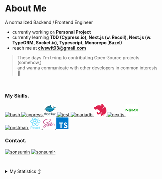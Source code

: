 # About Me

A normalized Backend / Frontend Engineer

- currently working on **Personal Project**
- currently learning **TDD (Cypress.io), Next.js (w. Recoil), Nest.js (w. TypeORM, Socket.io), Typescript, Monorepo (Bazel)**
- reach me at **clvswft03@gmail.com**

> These days I'm trying to contributing Open-Source projects (somehow,)\
> and wanna communicate with other developers in common interests 💬

&nbsp;

<h3 align="left">My Skills.</h3>
<p align="left"> <a href="https://www.gnu.org/software/bash/" target="_blank" rel="noreferrer"> <img src="https://www.vectorlogo.zone/logos/gnu_bash/gnu_bash-icon.svg" alt="bash" width="40" height="40"/> </a> <a href="https://www.cypress.io" target="_blank" rel="noreferrer"> <img src="https://raw.githubusercontent.com/simple-icons/simple-icons/6e46ec1fc23b60c8fd0d2f2ff46db82e16dbd75f/icons/cypress.svg" alt="cypress" width="40" height="40"/> </a> <a href="https://www.docker.com/" target="_blank" rel="noreferrer"> <img src="https://raw.githubusercontent.com/devicons/devicon/master/icons/docker/docker-original-wordmark.svg" alt="docker" width="40" height="40"/> </a> <a href="https://jestjs.io" target="_blank" rel="noreferrer"> <img src="https://www.vectorlogo.zone/logos/jestjsio/jestjsio-icon.svg" alt="jest" width="40" height="40"/> </a> <a href="https://mariadb.org/" target="_blank" rel="noreferrer"> <img src="https://www.vectorlogo.zone/logos/mariadb/mariadb-icon.svg" alt="mariadb" width="40" height="40"/> </a> <a href="https://nestjs.com/" target="_blank" rel="noreferrer"> <img src="https://raw.githubusercontent.com/devicons/devicon/master/icons/nestjs/nestjs-plain.svg" alt="nestjs" width="40" height="40"/> </a> <a href="https://nextjs.org/" target="_blank" rel="noreferrer"> <img src="https://cdn.worldvectorlogo.com/logos/nextjs-2.svg" alt="nextjs" width="40" height="40"/> </a> <a href="https://www.nginx.com" target="_blank" rel="noreferrer"> <img src="https://raw.githubusercontent.com/devicons/devicon/master/icons/nginx/nginx-original.svg" alt="nginx" width="40" height="40"/> </a> <a href="https://postman.com" target="_blank" rel="noreferrer"> <img src="https://www.vectorlogo.zone/logos/getpostman/getpostman-icon.svg" alt="postman" width="40" height="40"/> </a> <a href="https://reactjs.org/" target="_blank" rel="noreferrer"> <img src="https://raw.githubusercontent.com/devicons/devicon/master/icons/react/react-original-wordmark.svg" alt="react" width="40" height="40"/> </a> <a href="https://sass-lang.com" target="_blank" rel="noreferrer"> <img src="https://raw.githubusercontent.com/devicons/devicon/master/icons/sass/sass-original.svg" alt="sass" width="40" height="40"/> </a> <a href="https://www.typescriptlang.org/" target="_blank" rel="noreferrer"> <img src="https://raw.githubusercontent.com/devicons/devicon/master/icons/typescript/typescript-original.svg" alt="typescript" width="40" height="40"/> </a> </p>

<h3 align="left">Contact.</h3>
<p align="left"> <a href="https://linkedin.com/in/sonsumin" target="blank"><img align="center" src="https://raw.githubusercontent.com/rahuldkjain/github-profile-readme-generator/master/src/images/icons/Social/github.svg" alt="sonsumin" height="30" width="40" /></a> <a href="https://linkedin.com/in/sonsumin" target="blank"><img align="center" src="https://raw.githubusercontent.com/rahuldkjain/github-profile-readme-generator/master/src/images/icons/Social/linked-in-alt.svg" alt="sonsumin" height="30" width="40" /></a>
</p>

&nbsp;

<details>
 <summary>My Statistics ↕️</summary>

<!--START_SECTION:waka-->
![Code Time](http://img.shields.io/badge/Code%20Time-1%2C858%20hrs%205%20mins-blue)

![Profile Views](http://img.shields.io/badge/Profile%20Views-3-blue)

**🐱 My GitHub Data** 

> 📦 12.9 MB Used in GitHub's Storage 
 > 
> 🏆 389 Contributions in the Year 2024
 > 
> 💼 Opted to Hire
 > 
> 📜 566 Public Repositories 
 > 
> 🔑 154 Private Repositories 
 > 
**I'm a Night 🦉** 

```text
🌞 Morning                3475 commits        ██░░░░░░░░░░░░░░░░░░░░░░░   07.39 % 
🌆 Daytime                16716 commits       █████████░░░░░░░░░░░░░░░░   35.56 % 
🌃 Evening                17391 commits       █████████░░░░░░░░░░░░░░░░   37.00 % 
🌙 Night                  9422 commits        █████░░░░░░░░░░░░░░░░░░░░   20.05 % 
```
📅 **I'm Most Productive on Monday** 

```text
Monday                   8594 commits        █████░░░░░░░░░░░░░░░░░░░░   18.28 % 
Tuesday                  8046 commits        ████░░░░░░░░░░░░░░░░░░░░░   17.12 % 
Wednesday                7064 commits        ████░░░░░░░░░░░░░░░░░░░░░   15.03 % 
Thursday                 7103 commits        ████░░░░░░░░░░░░░░░░░░░░░   15.11 % 
Friday                   7181 commits        ████░░░░░░░░░░░░░░░░░░░░░   15.28 % 
Saturday                 4176 commits        ██░░░░░░░░░░░░░░░░░░░░░░░   08.88 % 
Sunday                   4840 commits        ███░░░░░░░░░░░░░░░░░░░░░░   10.30 % 
```


📊 **This Week I Spent My Time On** 

```text
🕑︎ Time Zone: Asia/Seoul

💬 Programming Languages: 
HTML                     3 mins              ███████████░░░░░░░░░░░░░░   45.29 % 
YAML                     2 mins              ███████░░░░░░░░░░░░░░░░░░   26.71 % 
JSON                     2 mins              ███████░░░░░░░░░░░░░░░░░░   26.37 % 
Python                   0 secs              ░░░░░░░░░░░░░░░░░░░░░░░░░   01.63 % 

🔥 Editors: 
VS Code                  7 mins              █████████████████████████   100.00 % 

💻 Operating System: 
Windows                  7 mins              █████████████████████████   100.00 % 
```

**I Mostly Code in JavaScript** 

```text
JavaScript               29 repos            █████░░░░░░░░░░░░░░░░░░░░   20.42 % 
Shell                    12 repos            ██░░░░░░░░░░░░░░░░░░░░░░░   08.45 % 
Nix                      7 repos             █░░░░░░░░░░░░░░░░░░░░░░░░   04.93 % 
Lua                      2 repos             ░░░░░░░░░░░░░░░░░░░░░░░░░   01.41 % 
AutoHotkey               1 repo              ░░░░░░░░░░░░░░░░░░░░░░░░░   00.70 % 
```



**Timeline**

![Lines of Code chart](https://raw.githubusercontent.com/testfailed/testfailed/main/assets/bar_graph.png)


 Last Updated on 01/07/2024 18:17:50 UTC
<!--END_SECTION:waka-->
</details>
